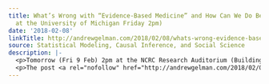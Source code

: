 ```yaml
---
title: What’s Wrong with “Evidence-Based Medicine” and How Can We Do Better? (My talk
  at the University of Michigan Friday 2pm)
date: '2018-02-08'
linkTitle: http://andrewgelman.com/2018/02/08/whats-wrong-evidence-based-medicine-can-better-talk-university-michigan-friday-2pm/
source: Statistical Modeling, Causal Inference, and Social Science
description: |-
  <p>Tomorrow (Fri 9 Feb) 2pm at the NCRC Research Auditorium (Building 10) at the University of Michigan: What’s Wrong with “Evidence-Based Medicine” and How Can We Do Better? Andrew Gelman, Department of Statistics and Department of Political Science, Columbia University &#8220;Evidence-based medicine&#8221; sounds like a good idea, but it can run into problems when the [&#8230;]</p>
  <p>The post <a rel="nofollow" href="http://andrewgelman.com/2018/02/08/whats-wrong-evidence-based-medicine-can-be
---
```

